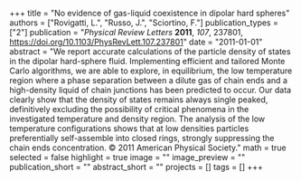 +++
title = "No evidence of gas-liquid coexistence in dipolar hard spheres"
authors = ["Rovigatti, L.", "Russo, J.", "Sciortino, F."]
publication_types = ["2"]
publication = "*Physical Review Letters* **2011**, *107*, 237801, https://doi.org/10.1103/PhysRevLett.107.237801"
date = "2011-01-01"
abstract = "We report accurate calculations of the particle density of states in the dipolar hard-sphere fluid. Implementing efficient and tailored Monte Carlo algorithms, we are able to explore, in equilibrium, the low temperature region where a phase separation between a dilute gas of chain ends and a high-density liquid of chain junctions has been predicted to occur. Our data clearly show that the density of states remains always single peaked, definitively excluding the possibility of critical phenomena in the investigated temperature and density region. The analysis of the low temperature configurations shows that at low densities particles preferentially self-assemble into closed rings, strongly suppressing the chain ends concentration. © 2011 American Physical Society."
math = true
selected = false
highlight = true
image = ""
image_preview = ""
publication_short = ""
abstract_short = ""
projects = []
tags = []
+++
